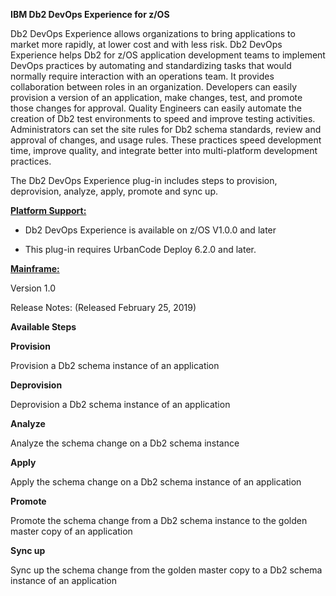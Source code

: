 **IBM Db2 DevOps Experience for z/OS**

Db2 DevOps Experience allows organizations to bring applications to
market more rapidly, at lower cost and with less risk. Db2 DevOps
Experience helps Db2 for z/OS application development teams to implement
DevOps practices by automating and standardizing tasks that would
normally require interaction with an operations team. It provides
collaboration between roles in an organization. Developers can easily
provision a version of an application, make changes, test, and promote
those changes for approval. Quality Engineers can easily automate the
creation of Db2 test environments to speed and improve testing
activities. Administrators can set the site rules for Db2 schema
standards, review and approval of changes, and usage rules. These
practices speed development time, improve quality, and integrate better
into multi-platform development practices.

The Db2 DevOps Experience plug-in includes steps to provision,
deprovision, analyze, apply, promote and sync up.

**<ins>Platform Support:</ins>**

-   Db2 DevOps Experience is available on z/OS V1.0.0 and later

-   This plug-in requires UrbanCode Deploy 6.2.0 and later.

**<ins>Mainframe:</ins>**

Version 1.0

Release Notes: (Released February 25, 2019)


**Available Steps**

**Provision**

Provision a Db2 schema instance of an application

**Deprovision**

Deprovision a Db2 schema instance of an application

**Analyze**

Analyze the schema change on a Db2 schema instance

**Apply**

Apply the schema change on a Db2 schema instance of an application

**Promote**

Promote the schema change from a Db2 schema instance to the golden
master copy of an application

**Sync up**

Sync up the schema change from the golden master copy to a Db2 schema
instance of an application
